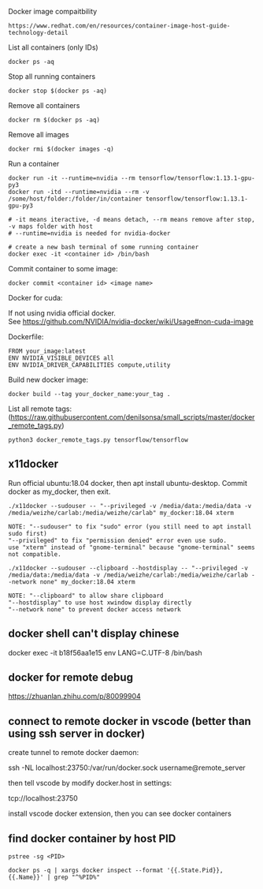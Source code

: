 Docker image compaitbility

    https://www.redhat.com/en/resources/container-image-host-guide-technology-detail



List all containers (only IDs)

    docker ps -aq

Stop all running containers

    docker stop $(docker ps -aq)

Remove all containers

    docker rm $(docker ps -aq)

Remove all images

    docker rmi $(docker images -q)

Run a container

    docker run -it --runtime=nvidia --rm tensorflow/tensorflow:1.13.1-gpu-py3
    docker run -itd --runtime=nvidia --rm -v /some/host/folder:/folder/in/container tensorflow/tensorflow:1.13.1-gpu-py3
    
    # -it means iteractive, -d means detach, --rm means remove after stop, -v maps folder with host
    # --runtime=nvidia is needed for nvidia-docker
    
    # create a new bash terminal of some running container
    docker exec -it <container id> /bin/bash

Commit container to some image:

    docker commit <container id> <image name> 

Docker for cuda:

If not using nvidia official docker.    
See https://github.com/NVIDIA/nvidia-docker/wiki/Usage#non-cuda-image    

Dockerfile:
    
    FROM your_image:latest
    ENV NVIDIA_VISIBLE_DEVICES all
    ENV NVIDIA_DRIVER_CAPABILITIES compute,utility

Build new docker image:

    docker build --tag your_docker_name:your_tag .
    
    
List all remote tags:
(https://raw.githubusercontent.com/denilsonsa/small_scripts/master/docker_remote_tags.py)

    python3 docker_remote_tags.py tensorflow/tensorflow
    

## x11docker

Run official ubuntu:18.04 docker, then apt install ubuntu-desktop. Commit docker as my_docker, then exit.

    ./x11docker --sudouser -- "--privileged -v /media/data:/media/data -v /media/weizhe/carlab:/media/weizhe/carlab" my_docker:18.04 xterm

    NOTE: "--sudouser" to fix "sudo" error (you still need to apt install sudo first)
    "--privileged" to fix "permission denied" error even use sudo.
    use "xterm" instead of "gnome-terminal" because "gnome-terminal" seems not compatible.

    ./x11docker --sudouser --clipboard --hostdisplay -- "--privileged -v /media/data:/media/data -v /media/weizhe/carlab:/media/weizhe/carlab --network none" my_docker:18.04 xterm
    
    NOTE: "--clipboard" to allow share clipboard
    "--hostdisplay" to use host xwindow display directly
    "--network none" to prevent docker access network


## docker shell can't display chinese

docker exec -it b18f56aa1e15 env LANG=C.UTF-8 /bin/bash 

## docker for remote debug

https://zhuanlan.zhihu.com/p/80099904

## connect to remote docker in vscode (better than using ssh server in docker)

create tunnel to remote docker daemon:

ssh -NL localhost:23750:/var/run/docker.sock username@remote_server

then tell vscode by modify docker.host in settings:

tcp://localhost:23750

install vscode docker extension, then you can see docker containers


## find docker container by host PID

    pstree -sg <PID>

    docker ps -q | xargs docker inspect --format '{{.State.Pid}}, {{.Name}}' | grep "^%PID%"

